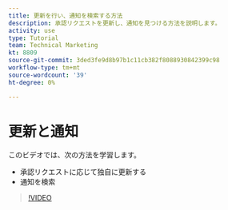 ```yaml
---
title: 更新を行い、通知を検索する方法
description: 承認リクエストを更新し、通知を見つける方法を説明します。
activity: use
type: Tutorial
team: Technical Marketing
kt: 8809
source-git-commit: 3ded3fe9d8b97b1c11cb382f8088930842399c98
workflow-type: tm+mt
source-wordcount: '39'
ht-degree: 0%

---
```


# 更新と通知

このビデオでは、次の方法を学習します。

* 承認リクエストに応じて独自に更新する
* 通知を検索

>[!VIDEO](https://video.tv.adobe.com/v/335109/?quality=12)

<!---
learn more URLS
Tag others on updates
Update work
--->
